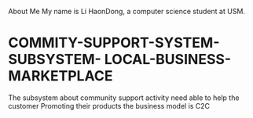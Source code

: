 About Me
My name is Li HaonDong, a computer science student at USM. 

# COMMITY-SUPPORT-SYSTEM-SUBSYSTEM- LOCAL-BUSINESS-MARKETPLACE
The  subsystem about community support activity need able to help the customer Promoting their products the business model is C2C  

